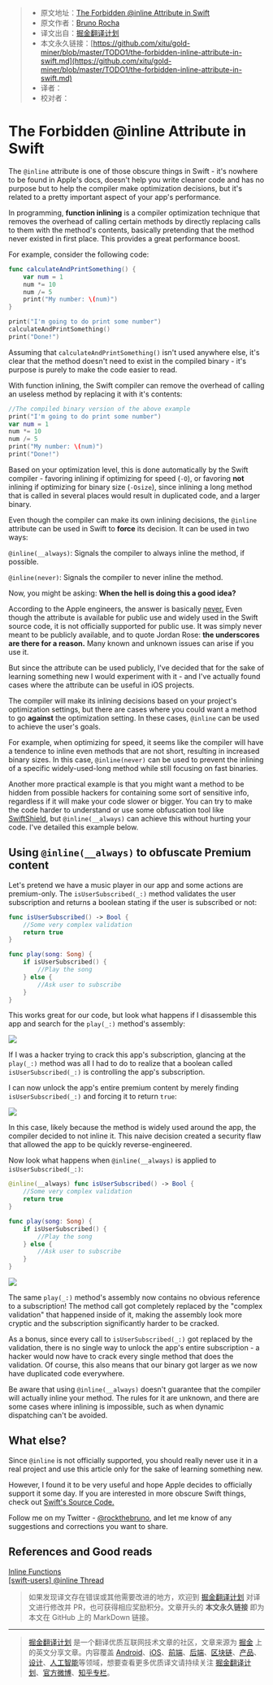 > * 原文地址：[The Forbidden @inline Attribute in Swift](https://swiftrocks.com/the-forbidden-inline-attribute-in-swift.html)
> * 原文作者：[Bruno Rocha](https://github.com/rockbruno)
> * 译文出自：[掘金翻译计划](https://github.com/xitu/gold-miner)
> * 本文永久链接：[https://github.com/xitu/gold-miner/blob/master/TODO1/the-forbidden-inline-attribute-in-swift.md](https://github.com/xitu/gold-miner/blob/master/TODO1/the-forbidden-inline-attribute-in-swift.md)
> * 译者：
> * 校对者：

# The Forbidden @inline Attribute in Swift

The `@inline` attribute is one of those obscure things in Swift - it's nowhere to be found in Apple's docs, doesn't help you write cleaner code and has no purpose but to help the compiler make optimization decisions, but it's related to a pretty important aspect of your app's performance.

In programming, **function inlining** is a compiler optimization technique that removes the overhead of calling certain methods by directly replacing calls to them with the method's contents, basically pretending that the method never existed in first place. This provides a great performance boost.

For example, consider the following code:

```swift
func calculateAndPrintSomething() {
    var num = 1
    num *= 10
    num /= 5
    print("My number: \(num)")
}

print("I'm going to do print some number")
calculateAndPrintSomething()
print("Done!")
```

Assuming that `calculateAndPrintSomething()` isn't used anywhere else, it's clear that the method doesn't need to exist in the compiled binary - it's purpose is purely to make the code easier to read.

With function inlining, the Swift compiler can remove the overhead of calling an useless method by replacing it with it's contents:

```swift
//The compiled binary version of the above example
print("I'm going to do print some number")
var num = 1
num *= 10
num /= 5
print("My number: \(num)")
print("Done!")
```

Based on your optimization level, this is done automatically by the Swift compiler - favoring inlining if optimizing for speed (`-O`), or favoring **not** inlining if optimizing for binary size (`-Osize`), since inlining a long method that is called in several places would result in duplicated code, and a larger binary.

Even though the compiler can make its own inlining decisions, the `@inline` attribute can be used in Swift to **force** its decision. It can be used in two ways:

`@inline(__always)`: Signals the compiler to always inline the method, if possible.

`@inline(never)`: Signals the compiler to never inline the method.

Now, you might be asking: **When the hell is doing this a good idea?**

According to the Apple engineers, the answer is basically [never.](https://lists.swift.org/pipermail/swift-users/Week-of-Mon-20170227/004886.html) Even though the attribute is available for public use and widely used in the Swift source code, it is not officially supported for public use. It was simply never meant to be publicly available, and to quote Jordan Rose: **the underscores are there for a reason.** Many known and unknown issues can arise if you use it.

But since the attribute can be used publicly, I've decided that for the sake of learning something new I would experiment with it - and I've actually found cases where the attribute can be useful in iOS projects.

The compiler will make its inlining decisions based on your project's optimization settings, but there are cases where you could want a method to go **against** the optimization setting. In these cases, `@inline` can be used to achieve the user's goals.

For example, when optimizing for speed, it seems like the compiler will have a tendence to inline even methods that are not short, resulting in increased binary sizes. In this case, `@inline(never)` can be used to prevent the inlining of a specific widely-used-long method while still focusing on fast binaries.

Another more practical example is that you might want a method to be hidden from possible hackers for containing some sort of sensitive info, regardless if it will make your code slower or bigger. You can try to make the code harder to understand or use some obfuscation tool like [SwiftShield](https://github.com/rockbruno/swiftshield), but `@inline(__always)` can achieve this without hurting your code. I've detailed this example below.

## Using `@inline(__always)` to obfuscate Premium content

Let's pretend we have a music player in our app and some actions are premium-only. The `isUserSubscribed(_:)` method validates the user subscription and returns a boolean stating if the user is subscribed or not:

```swift
func isUserSubscribed() -> Bool {
    //Some very complex validation
    return true
}

func play(song: Song) {
	if isUserSubscribed() {
        //Play the song
    } else {
        //Ask user to subscribe
    }
}
```

This works great for our code, but look what happens if I disassemble this app and search for the `play(_:)` method's assembly:

![](https://i.imgur.com/3kqUFaF.png)

If I was a hacker trying to crack this app's subscription, glancing at the `play(_:)` method was all I had to do to realize that a boolean called `isUserSubscribed(_:)` is controlling the app's subscription.

I can now unlock the app's entire premium content by merely finding `isUserSubscribed(_:)` and forcing it to return `true`:

![](https://i.imgur.com/JMjdAMS.png)

In this case, likely because the method is widely used around the app, the compiler decided to not inline it. This naive decision created a security flaw that allowed the app to be quickly reverse-engineered.

Now look what happens when `@inline(__always)` is applied to `isUserSubscribed(_:)`:

```swift
@inline(__always) func isUserSubscribed() -> Bool {
    //Some very complex validation
    return true
}

func play(song: Song) {
	if isUserSubscribed() {
        //Play the song
    } else {
        //Ask user to subscribe
    }
}
```

![](https://i.imgur.com/JwkToz8.png)

The same `play(_:)` method's assembly now contains no obvious reference to a subscription! The method call got completely replaced by the "complex validation" that happened inside of it, making the assembly look more cryptic and the subscription significantly harder to be cracked.

As a bonus, since every call to `isUserSubscribed(_:)` got replaced by the validation, there is no single way to unlock the app's entire subscription - a hacker would now have to crack every single method that does the validation. Of course, this also means that our binary got larger as we now have duplicated code everywhere.

Be aware that using `@inline(__always)` doesn't guarantee that the compiler will actually inline your method. The rules for it are unknown, and there are some cases where inlining is impossible, such as when dynamic dispatching can't be avoided.

## What else?

Since `@inline` is not officially supported, you should really never use it in a real project and use this article only for the sake of learning something new.

However, I found it to be very useful and hope Apple decides to officially support it some day. If you are interested in more obscure Swift things, check out [Swift's Source Code.](https://github.com/apple/swift)

Follow me on my Twitter - [@rockthebruno](https://twitter.com/rockthebruno), and let me know of any suggestions and corrections you want to share.

## References and Good reads

[Inline Functions](https://en.wikipedia.org/wiki/Inline_function)  
[[swift-users] @inline Thread](https://lists.swift.org/pipermail/swift-users/Week-of-Mon-20170227/004883.html)

> 如果发现译文存在错误或其他需要改进的地方，欢迎到 [掘金翻译计划](https://github.com/xitu/gold-miner) 对译文进行修改并 PR，也可获得相应奖励积分。文章开头的 **本文永久链接** 即为本文在 GitHub 上的 MarkDown 链接。

---

> [掘金翻译计划](https://github.com/xitu/gold-miner) 是一个翻译优质互联网技术文章的社区，文章来源为 [掘金](https://juejin.im) 上的英文分享文章。内容覆盖 [Android](https://github.com/xitu/gold-miner#android)、[iOS](https://github.com/xitu/gold-miner#ios)、[前端](https://github.com/xitu/gold-miner#前端)、[后端](https://github.com/xitu/gold-miner#后端)、[区块链](https://github.com/xitu/gold-miner#区块链)、[产品](https://github.com/xitu/gold-miner#产品)、[设计](https://github.com/xitu/gold-miner#设计)、[人工智能](https://github.com/xitu/gold-miner#人工智能)等领域，想要查看更多优质译文请持续关注 [掘金翻译计划](https://github.com/xitu/gold-miner)、[官方微博](http://weibo.com/juejinfanyi)、[知乎专栏](https://zhuanlan.zhihu.com/juejinfanyi)。

